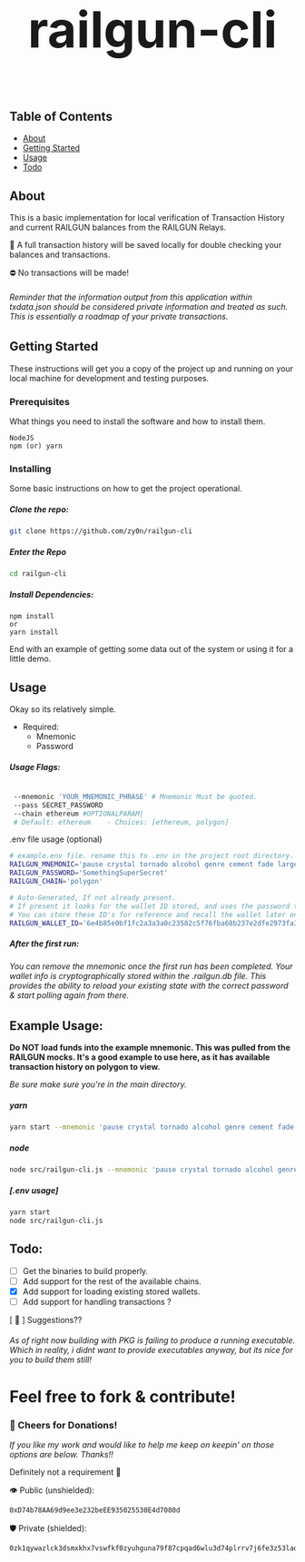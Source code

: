 # <p style="text-align: center; font-size: 88px">railgun-cli</p>

## Table of Contents

- [About](#about)
- [Getting Started](#getting_started)
- [Usage](#usage)
- [Todo](#todo)

## About <a name = "about"></a>

This is a basic implementation for local verification of Transaction History and current RAILGUN balances from the RAILGUN Relays. 


🍻 A full transaction history will be saved locally for double checking your balances and transactions. 

⛔️ No transactions will be made!

###### Reminder that the information output from this application within txdata.json should be considered private information and treated as such. This is essentially a roadmap of your private transactions.

## Getting Started <a name = "getting_started"></a>

These instructions will get you a copy of the project up and running on your local machine for development and testing purposes.

### Prerequisites

What things you need to install the software and how to install them.

```
NodeJS
npm (or) yarn
```

### Installing

Some basic instructions on how to get the project operational.

##### Clone the repo:

```sh
git clone https://github.com/zy0n/railgun-cli
```
##### Enter the Repo
```sh
cd railgun-cli
```
##### Install Dependencies:
```
npm install
or
yarn install
```

End with an example of getting some data out of the system or using it for a little demo.

## Usage <a name = "usage"></a>

Okay so its relatively simple. 
  - Required:
    - Mnemonic 
    - Password 
##### Usage Flags:
```sh

 --mnemonic 'YOUR_MNEMONIC_PHRASE' # Mnemonic Must be quoted.
 --pass SECRET_PASSWORD
 --chain ethereum #OPTIONALPARAM| 
 # Default: ethereum    - Choices: [ethereum, polygon] 

```
.env file usage (optional)
```sh
# example.env file. rename this to .env in the project root directory.
RAILGUN_MNEMONIC='pause crystal tornado alcohol genre cement fade large song like bag where'
RAILGUN_PASSWORD='SomethingSuperSecret'
RAILGUN_CHAIN='polygon'

# Auto-Generated, If not already present. 
# If present it looks for the wallet ID stored, and uses the password to decrypt.
# You can store these ID's for reference and recall the wallet later on with the correct password.
RAILGUN_WALLET_ID='6e4b85e0bf1fc2a3a3a0c23582c5f76fba68b237e2dfe2973fa3c0f21b8598b6'
```

##### After the first run:
###### You can remove the mnemonic once the first run has been completed. Your wallet info is cryptographically stored within the .railgun.db file. This provides the ability to reload your existing state with the correct password & start polling again from there. 



## Example Usage:
**Do NOT load funds into the example mnemonic. This was pulled from the RAILGUN mocks. It's a good example to use here, as it has available transaction history on polygon to view.**

*Be sure make sure you're in the main directory.*
##### yarn
```sh
yarn start --mnemonic 'pause crystal tornado alcohol genre cement fade large song like bag where' --pass SomethingSecret --chain polygon
```

##### node
```sh
node src/railgun-cli.js --mnemonic 'pause crystal tornado alcohol genre cement fade large song like bag where' --pass SomethingSecret --chain polygon
```

##### [.env usage]
```sh
yarn start
node src/railgun-cli.js
```


## Todo: <a name = "todo"></a>
- [ ] Get the binaries to build properly.
- [ ] Add support for the rest of the available chains.
- [x] Add support for loading existing stored wallets.
- [ ] Add support for handling transactions ? 

[ 🎱 ] Suggestions??

###### As of right now building with PKG is failing to produce a running executable. Which in reality, i didnt want to provide executables anyway, but its nice for you to build them still!

# Feel free to fork & contribute!
### 🍻 Cheers for Donations! <a name = "donate"></a>
*If you like my work and would like to help me keep on keepin' on those options are below. Thanks!!*

Definitely not a requirement 💋

👁️ Public (unshielded): 
```sh
0xD74b78AA69d9ee3e232beEE935025530E4d7080d
```
🛡️ Private (shielded):
```sh
0zk1qywazlck3dsmxkhx7vswfkf0zyuhguna79f87cpqad6wlu3d74plrrv7j6fe3z53laqmr4aeh35unfg67etsksd80qj2pvf9r6egpyyhnh56qe9nntmevq6yu6u
```

